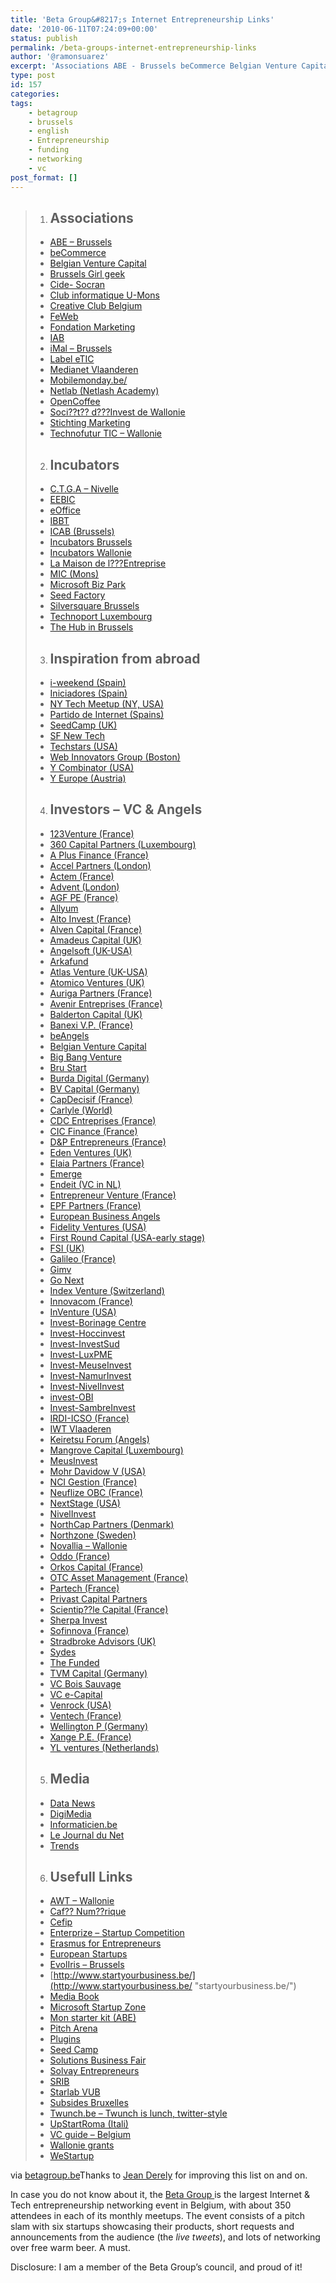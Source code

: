 ```yaml
---
title: 'Beta Group&#8217;s Internet Entrepreneurship Links'
date: '2010-06-11T07:24:09+00:00'
status: publish
permalink: /beta-groups-internet-entrepreneurship-links
author: '@ramonsuarez'
excerpt: 'Associations ABE - Brussels beCommerce Belgian Venture Capital Brussels Girl geek Cide- Socran Club informatique U-Mons Creative Club Belgium FeWeb Fondation Marketing IAB iMal - Brussels Label eTIC Medianet Vlaanderen Mobilemonday.be/ Netlab (Net...'
type: post
id: 157
categories:
tags:
    - betagroup
    - brussels
    - english
    - Entrepreneurship
    - funding
    - networking
    - vc
post_format: []
---
```

> 1. ## Associations
>   
>   
>   - [ABE – Brussels](http://www.abe-bao.be/ "ABE - Brussels")
>   - [beCommerce](http://www.becommerce.be/ "beCommerce")
>   - [Belgian Venture Capital](http://www.bva.be/fb111mggc622gkw1szu149.aspx "Belgian Venture Capital")
>   - [Brussels Girl geek](http://brusselsgirlgeekdinner.be "Brussels Girl geek")
>   - [Cide- Socran](http://www.cide-socran.be "Cide- Socran")
>   - [Club informatique U-Mons](http://www.clubinfo-umh.be/ "Club informatique U-Mons")
>   - [Creative Club Belgium](http://www.creativeclub.be/main.php?f=201 "Creative Club Belgium")
>   - [FeWeb](http://www.feweb.be/ "FeWeb")
>   - [Fondation Marketing](http://www.fondationmarketing.be "Fondation Marketing")
>   - [IAB](http://www.iab-belgium.be "IAB")
>   - [iMal – Brussels](http://www.imal.org/ "iMal - Brussels")
>   - [Label eTIC](http://www.labeletic.be "Label eTIC")
>   - [Medianet Vlaanderen](http://www.medianetvlaanderen.be "Medianet Vlaanderen")
>   - [Mobilemonday.be/](http://www.mobilemonday.be/)
>   - [Netlab (Netlash Academy)](http://www.netlab.be "Netlab (Netlash Academy)")
>   - [OpenCoffee](http://www.meetup.com/opencoffeebxl "OpenCoffee")
>   - [Soci??t?? d???Invest de Wallonie](http://www.sriw.be)
>   - [Stichting Marketing](http://www.stichtingmarketing.be/nl/home/ "Stichting Marketing")
>   - [Technofutur TIC – Wallonie](http://www.technofuturtic.be "Technofutur TIC - Wallonie")
> 2. ## Incubators
>   
>   
>   - [C.T.G.A – Nivelle](http://www.solvayentrepreneurs.be/fr/articles/hebergement/accueil.cfm "C.T.G.A - Nivelle")
>   - [EEBIC](http://www.eebic.be "EEBIC")
>   - [eOffice](http://www.eoffice.net/ "eOffice")
>   - [IBBT](http://www.ibbt.be/en/ibbt "IBBT")
>   - [ICAB (Brussels)](http://www.icabrussel.be/)
>   - [Incubators Brussels](http://www.reseauce.be/fr/Partnerdorp.htm "Incubators Brussels")
>   - [Incubators Wallonie](http://www.wallonie-en-ligne.net/Wallonie_Prospective/cei-wallons.htm "Incubators Wallonie")
>   - [La Maison de l???Entreprise](http://www.lme.be/ "La Maison de l???Entreprise")
>   - [MIC (Mons)](http://www.mic-belgique.be/)
>   - [Microsoft Biz Park](http://www.microsoft.com/belux/fr/bizspark/default.html "Microsoft Biz Park")
>   - [Seed Factory](http://www.seedfactory.be/)
>   - [Silversquare Brussels](http://www.silversquare.eu/ "Silversquare Brussels")
>   - [Technoport Luxembourg](http://www.technoport.lu/ "Technoport Luxembourg")
>   - [The Hub in Brussels](http://www.the-hub.be "The Hub in Brussels")
> 3. ## Inspiration from abroad
>   
>   
>   - [i-weekend (Spain)](http://iweekend.org/)
>   - [Iniciadores (Spain)](http://www.iniciador.com/)
>   - [NY Tech Meetup (NY, USA)](http://www.meetup.com/ny-tech/)
>   - [Partido de Internet (Spains)](http://partidodeinternet.es/)
>   - [SeedCamp (UK)](http://www.seedcamp.com/)
>   - [SF New Tech](http://sfnewtech.com/)
>   - [Techstars (USA)](http://www.techstars.org/)
>   - [Web Innovators Group (Boston)](http://www.webinnovatorsgroup.com/)
>   - [Y Combinator (USA)](http://ycombinator.com/)
>   - [Y Europe (Austria)](http://www.yeurope.net/)
> 4. ## Investors – VC &amp; Angels
>   
>   
>   - [123Venture (France)](http://www.123venture.com)
>   - [360 Capital Partners (Luxembourg)](http://www.360capitalpartners.com)
>   - [A Plus Finance (France)](http://www.aplusfinance.com/)
>   - [Accel Partners (London)](http://www.accel.com/)
>   - [Actem (France)](http://www.actem-partners.com)
>   - [Advent (London)](http://www.adventventures.com)
>   - [AGF PE (France)](http://www.agfpe.com)
>   - [Allyum](http://www.allyum.com "Allyum")
>   - [Alto Invest (France)](http://www.altoinvest.fr/)
>   - [Alven Capital (France)](http://www.alvencapital.com/ "Alven Capital (France)")
>   - [Amadeus Capital (UK)](http://www.amadeuscapital.com/about.php)
>   - [Angelsoft (UK-USA)](http://angelsoft.net/ "Angelsoft")
>   - [Arkafund](http://www.arkafund.be/ "Arkafund")
>   - [Atlas Venture (UK-USA)](http://www.atlasventure.com "Atlas Venture")
>   - [Atomico Ventures (UK)](http://www.atomicoventures.com)
>   - [Auriga Partners (France)](http://www.aurigapartners.com/)
>   - [Avenir Entreprises (France)](http://www.avenir-entreprises.fr/)
>   - [Balderton Capital (UK)](http://www.balderton.com)
>   - [Banexi V.P. (France)](http://www.banexiventures.com/)
>   - [beAngels](http://www.beangels.be/ "beAngels")
>   - [Belgian Venture Capital](http://www.bva.be/fb111mggc622gkw1szu149.aspx "Belgian Venture Capital")
>   - [Big Bang Venture](http://www.bbv.be/en/faq.html "Big Bang Venture")
>   - [Bru Start](http://www.srib.be/index.php?lang=%3C?=%20%24_REQUEST%27lang%27?%3E "Bru Start")
>   - [Burda Digital (Germany)](http://ventures.burdadigital.de/ "Burda Digital (Germany)")
>   - [BV Capital (Germany)](http://www.bvcapital.com/)
>   - [CapDecisif (France)](http://www.capdecisif.com/)
>   - [Carlyle (World)](http://www.carlyle.com)
>   - [CDC Entreprises (France)](http://www.cdcentreprises.fr/)
>   - [CIC Finance (France)](http://www.cicfinance.com)
>   - [D&amp;P Entrepreneurs (France)](http://www.dp-finance.fr)
>   - [Eden Ventures (UK)](http://www.edenventures.co.uk "Eden Ventures (UK)")
>   - [Elaia Partners (France)](http://www.elaia.com)
>   - [Emerge](http://www.emerge.be/ "Emerge")
>   - [Endeit (VC in NL)](http://www.endeit.nl "Endeit (VC in NL)")
>   - [Entrepreneur Venture (France)](http://www.entrepreneurventure.com/)
>   - [EPF Partners (France)](http://www.epf-partners.com/)
>   - [European Business Angels](http://www.eban.org/ "European Business Angels")
>   - [Fidelity Ventures (USA)](http://www.fidelityventures.com "Fidelity Ventures (USA)")
>   - [First Round Capital (USA-early stage)](http://firstround.com "First Round Capital (USA-early stage)")
>   - [FSI (UK)](http://www.fsicapital.com/)
>   - [Galileo (France)](http://www.galileo.fr)
>   - [Gimv](http://www.gimv.com/ "Gimv")
>   - [Go Next](http://www.gonext.be/ "Go Next")
>   - [Index Venture (Switzerland)](http://www.indexventures.com)
>   - [Innovacom (France)](http://www.innovacom.com/)
>   - [InVenture (USA)](http://www.ingroup.com/)
>   - [Invest-Borinage Centre](http://www.imbc.be/)
>   - [Invest-Hoccinvest](http://www.hoccinvest.be/)
>   - [Invest-InvestSud](http://www.capitaletcroissance.be)
>   - [Invest-LuxPME](http://www.luxpme.be)
>   - [Invest-MeuseInvest](http://www.meuseinvest.be)
>   - [Invest-NamurInvest](http://www.namurinvest.be)
>   - [Invest-NivelInvest](http://www.nivelinvest.be/)
>   - [invest-OBI](http://www.obi.be)
>   - [Invest-SambreInvest](http://www.sambreinvest.be)
>   - [IRDI-ICSO (France)](http://www.icso.fr/)
>   - [IWT Vlaaderen](http://www.iwt.be/ "IWT Vlaaderen")
>   - [Keiretsu Forum (Angels)](http://keiretsuforum.com/frontend/index.aspx)
>   - [Mangrove Capital (Luxembourg)](http://www.mangrove-vc.com/)
>   - [MeusInvest](http://www.meusinvest.be "MeusInvest")
>   - [Mohr Davidow V (USA)](http://www.mdv.com/)
>   - [NCI Gestion (France)](http://www.ncigestion.com/)
>   - [Neuflize OBC (France)](http://www.abnamroprivatebanking.com/fr/neuflizeobc#neuflizeobc)
>   - [NextStage (USA)](http://www.nextstagecapital.com/)
>   - [NivelInvest](http://www.nivelinvest.be/ "NivelInvest")
>   - [NorthCap Partners (Denmark)](http://www.northcappartners.com "NorthCap Partners (Denmark)")
>   - [Northzone (Sweden)](http://www.northzone.com/)
>   - [Novallia – Wallonie](http://www.novallia.be/fr/index.html)
>   - [Oddo (France)](http://www.oddoam.fr/)
>   - [Orkos Capital (France)](http://www.orkoscapital.com/)
>   - [OTC Asset Management (France)](http://www.otcam.com)
>   - [Partech (France)](http://www.partechvc.com/)
>   - [Privast Capital Partners](http://www.privast.com "Privast Capital Partners")
>   - [Scientip??le Capital (France)](http://scientipolecapital.fr/)
>   - [Sherpa Invest](http://www.sherpainvest.be/ "Sherpa Invest")
>   - [Sofinnova (France)](http://www.sofinnova.fr/)
>   - [Stradbroke Advisors (UK)](http://www.stradbrokeadvisors.com "Stradbroke Advisors")
>   - [Sydes](http://www.sydes.be/ "Sydes")
>   - [The Funded](http://www.thefunded.com "The Funded")
>   - [TVM Capital (Germany)](http://www.tvm-capital.com "TVM Capital (Germany)")
>   - [VC Bois Sauvage](http://www.bois-sauvage.be/ "VC Bois Sauvage")
>   - [VC e-Capital](http://www.e-capital.be "VC e-Capital")
>   - [Venrock (USA)](http://www.venrock.com/ "Venrock (USA)")
>   - [Ventech (France)](http://www.ventech.fr)
>   - [Wellington P (Germany)](http://www.wellington-partners.com)
>   - [Xange P.E. (France)](http://www.xange.fr/)
>   - [YL ventures (Netherlands)](http://ylventures.com/ "YL ventures")
> 5. ## Media
>   
>   
>   - [Data News](http://www.datanews.be "Data News")
>   - [DigiMedia](http://www.digimedia.be "DigiMedia")
>   - [Informaticien.be](http://www.informaticien.be "IT Forum")
>   - [Le Journal du Net](http://www.journaldunet.com/ "Le Journal du Net")
>   - [Trends](http://www.trends.be "Trends")
> 6. ## Usefull Links
>   
>   
>   - [AWT – Wallonie](http://www.awt.be/index.aspx "AWT - Wallonie")
>   - [Caf?? Num??rique](http://www.cafenumerique.be/ "Caf?? Num??rique")
>   - [Cefip](http://www.cefip.be/ "Cefip")
>   - [Enterprize – Startup Competition](http://www.enterprize.be "Enterprize - Startup Competition")
>   - [Erasmus for Entrepreneurs](http://www.erasmus-entrepreneurs.eu/)
>   - [European Startups](http://europeanstartups.com/ "European Startups")
>   - [EvolIris – Brussels](http://www.evoliris.be/evoliris/ "EvolIris - Brussels")
>   - [http://www.startyourbusiness.be/](http://www.startyourbusiness.be/ "startyourbusiness.be/")
>   - [Media Book](http://mediabook.pub.be/ "Media Book")
>   - [Microsoft Startup Zone](http://www.microsoftstartupzone.com/pages/home.aspx "Microsoft Startup Zone")
>   - [Mon starter kit (ABE)](http://www.monstarterkit.be/ "Mon starter kit (ABE)")
>   - [Pitch Arena](http://www.pitcharena.com)
>   - [Plugins](http://wordpress.org/extend/plugins/)
>   - [Seed Camp](http://www.seedcamp.com/ "Seed Camp")
>   - [Solutions Business Fair](http://www.solutions-business.be/ "Solutions Business Fair")
>   - [Solvay Entrepreneurs](http://www.solvayentrepreneurs.be "Solvay Entrepreneurs")
>   - [SRIB](http://www.srib.be "SRIB")
>   - [Starlab VUB](http://starlab.vub.ac.be/website/ "Starlab VUB")
>   - [Subsides Bruxelles](http://www.ecosubsibru.be/index.cfm?fuseaction=aides.aide&language=FR)
>   - [Twunch.be – Twunch is lunch, twitter-style](http://www.twunch.be/ "Twunch.be - Twunch is lunch, twitter-style")
>   - [UpStartRoma (Itali)](http://www.upstartroma.com/)
>   - [VC guide – Belgium](http://www.venture-capital.be/bva-blog/?page_id=48)
>   - [Wallonie grants](http://www.aidesdirectes.be/ "Wallonie grants")
>   - [WeStartup](http://www.westartup.eu)

via [betagroup.be](http://www.betagroup.be/)</div>Thanks to [Jean Derely](http://be.linkedin.com/in/jderely) for improving this list on and on.

In case you do not know about it, the [Beta Group ](http://www.betagroup.be/) is the largest Internet &amp; Tech entrepreneurship networking event in Belgium, with about 350 attendees in each of its monthly meetups. The event consists of a pitch slam with six startups showcasing their products, short requests and announcements from the audience (the *live tweets*), and lots of networking over free warm beer. A must.

Disclosure: I am a member of the Beta Group’s council, and proud of it!

</div>